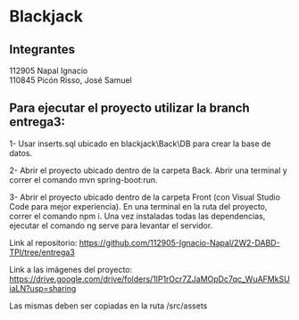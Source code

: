 # Blackjack
## Integrantes
112905 Napal Ignacio    
110845 Picón Risso, José Samuel 

## Para ejecutar el proyecto utilizar la branch entrega3:
1- Usar inserts.sql ubicado en blackjack\Back\DB para crear la base de datos. 

2- Abrir el proyecto ubicado dentro de la carpeta Back. Abrir una terminal y correr el comando mvn spring-boot:run. 

3- Abrir el proyecto ubicado dentro de la carpeta Front (con Visual Studio Code para mejor experiencia). En una terminal en la ruta del proyecto, correr el comando npm i. Una vez instaladas todas las dependencias, ejecutar el comando ng serve para levantar el servidor. 


Link al repositorio: https://github.com/112905-Ignacio-Napal/2W2-DABD-TPI/tree/entrega3

Link a las imágenes del proyecto: https://drive.google.com/drive/folders/1lP1rOcr7ZJaMOpDc7qc_WuAFMkSUiaLN?usp=sharing

Las mismas deben ser copiadas en la ruta /src/assets
